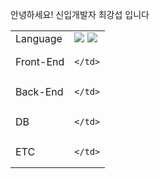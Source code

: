 안녕하세요! 신입개발자 최강섭 입니다


<table>
  <tr>
      <td>Language</td>
      <td><img src="http://img.shields.io/badge/JAVA-0854C1?style=flat-square&logo=html5&logoColor=black"/>
          <img src="http://img.shields.io/badge/javascript-F7DF1E?style=flat-square&logo=html5&logoColor=black"/>
      </td>
  </tr>
  
  <tr>
      <td>Front-End</td>
    <td>
      
    </td>
  </tr>
  
  <tr>
      <td>Back-End</td>
    <td>
      
    </td>
  </tr>
  
  <tr>
      <td>DB</td>
    <td>
      
    </td>
  </tr>
  
  <tr>
      <td>ETC</td>
    <td>
      
    </td>
  </tr>
  
</table>
